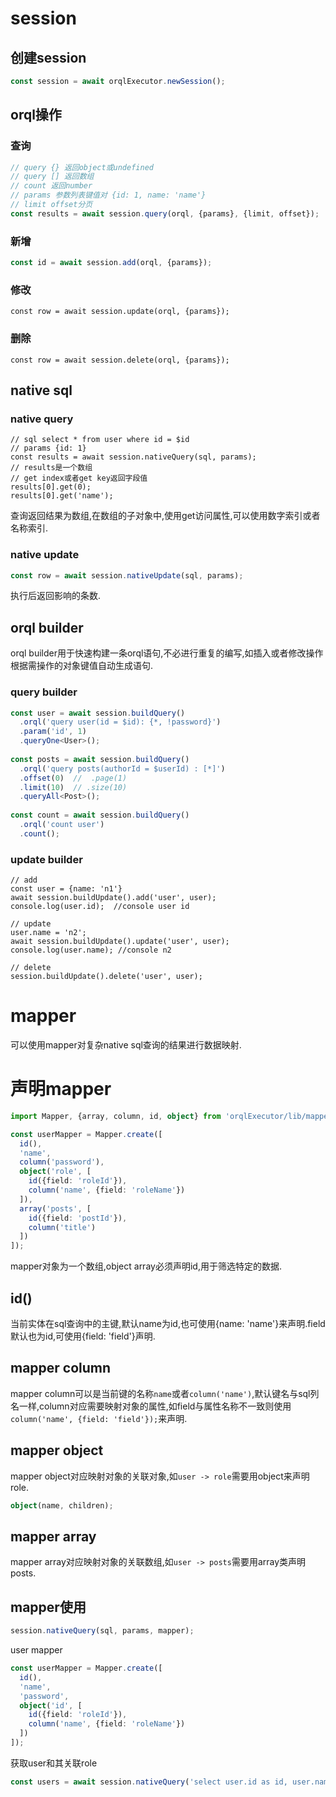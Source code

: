 # session

## 创建session

```ts
const session = await orqlExecutor.newSession();
```

## orql操作

### 查询

```ts
// query {} 返回object或undefined
// query [] 返回数组
// count 返回number
// params 参数列表键值对 {id: 1, name: 'name'}
// limit offset分页
const results = await session.query(orql, {params}, {limit, offset});
```

### 新增

```ts
const id = await session.add(orql, {params});
```

### 修改

```
const row = await session.update(orql, {params});
```

### 删除

```
const row = await session.delete(orql, {params});
```

## native sql

### native query

```
// sql select * from user where id = $id
// params {id: 1}
const results = await session.nativeQuery(sql, params);
// results是一个数组
// get index或者get key返回字段值
results[0].get(0);
results[0].get('name');
```

查询返回结果为数组,在数组的子对象中,使用get访问属性,可以使用数字索引或者名称索引.

### native update

```ts
const row = await session.nativeUpdate(sql, params);
```

执行后返回影响的条数.

## orql builder

orql builder用于快速构建一条orql语句,不必进行重复的编写,如插入或者修改操作根据需操作的对象键值自动生成语句.

### query builder

```ts
const user = await session.buildQuery()
  .orql('query user(id = $id): {*, !password}')
  .param('id', 1)
  .queryOne<User>();
  
const posts = await session.buildQuery()
  .orql('query posts(authorId = $userId) : [*]')
  .offset(0)  //  .page(1)
  .limit(10)  // .size(10)
  .queryAll<Post>();
  
const count = await session.buildQuery()
  .orql('count user')
  .count();
```

### update builder

```
// add
const user = {name: 'n1'}
await session.buildUpdate().add('user', user);
console.log(user.id);  //console user id

// update
user.name = 'n2';
await session.buildUpdate().update('user', user);
console.log(user.name); //console n2

// delete
session.buildUpdate().delete('user', user);
```

# mapper
可以使用mapper对复杂native sql查询的结果进行数据映射.

# 声明mapper

```ts
import Mapper, {array, column, id, object} from 'orqlExecutor/lib/mapper/MapperManager';

const userMapper = Mapper.create([
  id(),
  'name',
  column('password'),
  object('role', [
    id({field: 'roleId'}),
    column('name', {field: 'roleName'})
  ]),
  array('posts', [
    id({field: 'postId'}),
    column('title')
  ])
]);
```

mapper对象为一个数组,object array必须声明id,用于筛选特定的数据.

## id()
当前实体在sql查询中的主键,默认name为id,也可使用{name: 'name'}来声明.field默认也为id,可使用{field: 'field'}声明.

## mapper column
mapper column可以是当前键的名称`name`或者`column('name')`,默认键名与sql列名一样,column对应需要映射对象的属性,如field与属性名称不一致则使用`column('name', {field: 'field'});`来声明.

## mapper object
mapper object对应映射对象的关联对象,如`user -> role`需要用object来声明role.

```ts
object(name, children);
```

## mapper array
mapper array对应映射对象的关联数组,如`user -> posts`需要用array类声明posts.



## mapper使用

```ts
session.nativeQuery(sql, params, mapper);
```

user mapper

```ts
const userMapper = Mapper.create([
  id(),
  'name',
  'password',
  object('id', [
    id({field: 'roleId'}),
    column('name', {field: 'roleName'})
  ])
]);
```

获取user和其关联role

```ts
const users = await session.nativeQuery('select user.id as id, user.name as name, user.password as password, role.id as roleId, role.name as roleName from user inner join role', {}, userMapper) as User[];
```